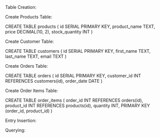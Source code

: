 Table Creation:

Create Products Table:

CREATE TABLE products (
id SERIAL PRIMARY KEY,
product_name TEXT,
price DECIMAL(10, 2),
stock_quantity INT
)

Create Customer Table:

CREATE TABLE customers (
id SERIAL PRIMARY KEY,
first_name TEXT,
last_name TEXT,
email TEXT
)

Create Orders Table:

CREATE TABLE orders (
id SERIAL PRIMARY KEY,
customer_id INT REFERENCES customers(id),
order_date DATE
)

Create Order Items Table:

CREATE TABLE order_items (
order_id INT REFERENCES orders(id),
product_id INT REFERENCES products(id),
quantity INT,
PRIMARY KEY (order_id, product_id)
)

Entry Insertion:

Querying:
